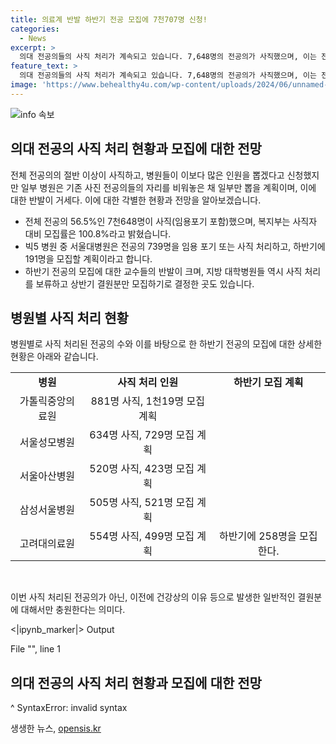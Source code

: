 ```yaml
---
title: 의료계 반발 하반기 전공 모집에 7천707명 신청!
categories:
  - News
excerpt: >
  의대 전공의들의 사직 처리가 계속되고 있습니다. 7,648명의 전공의가 사직했으며, 이는 전체 전공의의 56.5%에 해당합니다. 서울대병원을 포함한 빅5 병원의 경우 92%의 전공의가 사직했으며, 하반기 전공의 모집 인원은 30여명으로 제한될 예정입니다. 이로 인해 교수들의 반발이 일어나고 있으며, 지역 대학병원들은 사직 처리를 보류하고 있습니다. 이에 대한 정부의 대책은 어떻게 이뤄지게 될지 주목됩니다.
feature_text: >
  의대 전공의들의 사직 처리가 계속되고 있습니다. 7,648명의 전공의가 사직했으며, 이는 전체 전공의의 56.5%에 해당합니다. 서울대병원을 포함한 빅5 병원의 경우 92%의 전공의가 사직했으며, 하반기 전공의 모집 인원은 30여명으로 제한될 예정입니다. 이로 인해 교수들의 반발이 일어나고 있으며, 지역 대학병원들은 사직 처리를 보류하고 있습니다. 이에 대한 정부의 대책은 어떻게 이뤄지게 될지 주목됩니다.
image: 'https://www.behealthy4u.com/wp-content/uploads/2024/06/unnamed-file.png'
---
```


<p><img src="https://www.behealthy4u.com/wp-content/uploads/2024/06/unnamed-file.png" alt="info 속보" /></p>

<h2 data-ke-size="size26">의대 전공의 사직 처리 현황과 모집에 대한 전망</h2>

<p>전체 전공의의 절반 이상이 사직하고, 병원들이 이보다 많은 인원을 뽑겠다고 신청했지만 일부 병원은 기존 사진 전공의들의 자리를 비워놓은 채 일부만 뽑을 계획이며, 이에 대한 반발이 거세다. 이에 대한 각별한 현황과 전망을 알아보겠습니다.</p>

<ul>
    <li>전체 전공의 56.5%인 7천648명이 사직(임용포기 포함)했으며, 복지부는 사직자 대비 모집률은 100.8%라고 밝혔습니다.</li>
    <li>빅5 병원 중 서울대병원은 전공의 739명을 임용 포기 또는 사직 처리하고, 하반기에 191명을 모집할 계획이라고 합니다.</li>
    <li>하반기 전공의 모집에 대한 교수들의 반발이 크며, 지방 대학병원들 역시 사직 처리를 보류하고 상반기 결원분만 모집하기로 결정한 곳도 있습니다.</li>
</ul>

<h2 data-ke-size="size26">병원별 사직 처리 현황</h2>

<p>병원별로 사직 처리된 전공의 수와 이를 바탕으로 한 하반기 전공의 모집에 대한 상세한 현황은 아래와 같습니다.</p>

<table>
    <tr>
        <td style="text-align: center;"><b>병원</b></td>
        <td style="text-align: center;"><b>사직 처리 인원</b></td>
        <td style="text-align: center;"><b>하반기 모집 계획</b></td>
    </tr>
    <tr>
        <td style="text-align: center;">가톨릭중앙의료원</td>
        <td style="text-align: center;">881명 사직, 1천19명 모집 계획</td>
        <td style="text-align: center;"></td>
    </tr>
    <tr>
        <td style="text-align: center;">서울성모병원</td>
        <td style="text-align: center;">634명 사직, 729명 모집 계획</td>
        <td style="text-align: center;"></td>
    </tr>
    <tr>
        <td style="text-align: center;">서울아산병원</td>
        <td style="text-align: center;">520명 사직, 423명 모집 계획</td>
        <td style="text-align: center;"></td>
    </tr>
    <tr>
        <td style="text-align: center;">삼성서울병원</td>
        <td style="text-align: center;">505명 사직, 521명 모집 계획</td>
        <td style="text-align: center;"></td>
    </tr>
    <tr>
        <td style="text-align: center;">고려대의료원</td>
        <td style="text-align: center;">554명 사직, 499명 모집 계획</td>
        <td style="text-align: center;">하반기에 258명을 모집한다.</td>
    </tr>
</table>

<p data-ke-size="size16">&nbsp;</p>

<p>이번 사직 처리된 전공의가 아닌, 이전에 건강상의 이유 등으로 발생한 일반적인 결원분에 대해서만 충원한다는 의미다.</p>

<p>&lt;|ipynb_marker|&gt; Output</p>

<p>File "<ipython-input-1-bfad103c6c97>", line 1
    <h2 data-ke-size="size26">의대 전공의 사직 처리 현황과 모집에 대한 전망</h2>
    ^
SyntaxError: invalid syntax</p>
생생한 뉴스, <a href="https://opensis.kr" rel="dofollow">opensis.kr</a>



